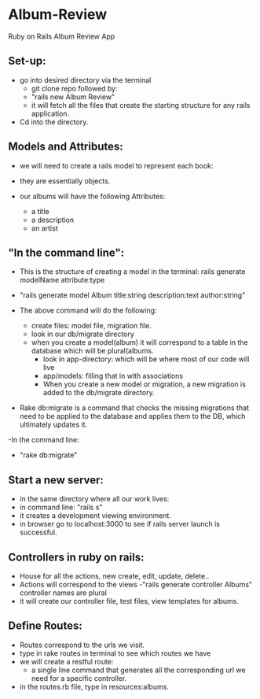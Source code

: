 # Album-Review
Ruby on Rails Album Review App

## Set-up:
- go into desired directory via the terminal
  - git clone repo followed by:
  - "rails new Album Review"
  - it will fetch all the files that create the starting structure for any rails application.
- Cd into the directory.

## Models and Attributes:
- we will need to create a rails model to represent each book:
- they are essentially objects.

- our albums will have the following Attributes:
  - a title
  - a description
  - an artist

## "In the command line":

- This is the structure of creating a model in the terminal: rails generate modelName attribute:type
- "rails generate model Album title:string description:text author:string"

- The above command will do the following:
  - create files: model file, migration file.
  - look in our db/migrate directory
  - when you create a model(album) it will correspond to a table in the database which will be plural(albums.
    - look in app-directory: which will be where most of our code will live
    - app/models: filling that in with associations
    - When you create a new model or migration, a new migration is added to the db/migrate directory.

 - Rake db:migrate is a command that checks the missing migrations that need to be applied to the database and applies them to the DB, which ultimately updates it.

-In the command line:
  - "rake db:migrate"

## Start a new server:

- in the same directory where all our work lives:
- in command line: "rails s"
- it creates a development viewing environment.
 - in browser go to localhost:3000 to see if rails server launch is successful.

## Controllers in ruby on rails:

- House for all the actions, new create, edit, update, delete..
- Actions will correspond to the views
-"rails generate controller Albums" controller names are plural
- it will create our controller file, test files, view templates for albums.

## Define Routes:

- Routes correspond to the urls we visit.
- type in rake routes in terminal to see which routes we have
- we will create a restful route:
  - a single line command that generates all the corresponding url we need for a specific controller.
- in the routes.rb file, type in resources:albums.
